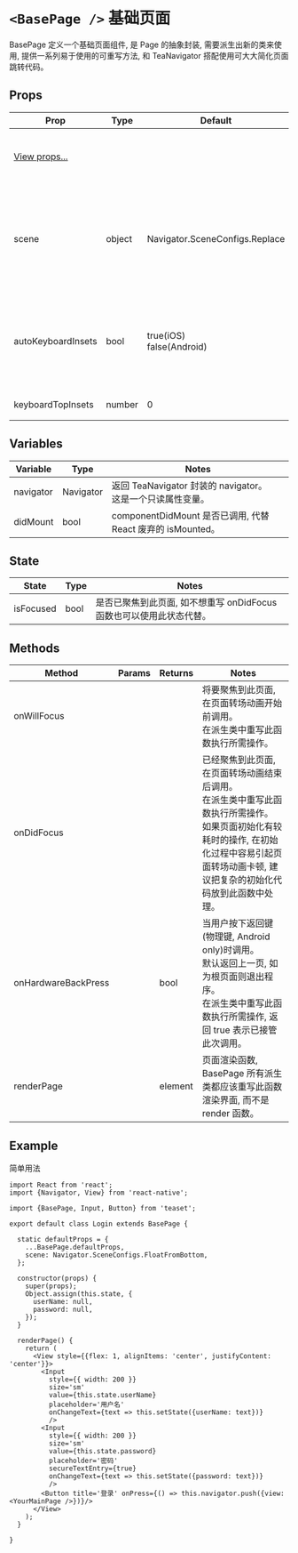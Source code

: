 # `<BasePage />` 基础页面
BasePage 定义一个基础页面组件, 是 Page 的抽象封装, 需要派生出新的类来使用, 提供一系列易于使用的可重写方法, 和 TeaNavigator 搭配使用可大大简化页面跳转代码。

## Props
| Prop | Type | Default | Note |
|---|---|---|---|
| [View props...](https://facebook.github.io/react-native/docs/view.html) |  |  | BasePage 组件继承 View 组件的全部属性。
| scene | object | Navigator.SceneConfigs.Replace | 默认转场效果, 与 TeaNavigator 搭配使用时, 如没在 route 中指定 scene 则自动取此属性使用。
| autoKeyboardInsets | bool | true(iOS)<br/>false(Android) | 在弹出键盘时是否自动插入键盘占用空间, 插入键盘占用空间的目的是避免页面内容被键盘遮挡。
| keyboardTopInsets | number | 0 | 键盘占用空间顶部偏移量。

## Variables
| Variable | Type | Notes |
|---|---|---|
| navigator | Navigator | 返回 TeaNavigator 封装的 navigator。<br/>这是一个只读属性变量。
| didMount | bool | componentDidMount 是否已调用, 代替 React 废弃的 isMounted。

## State
| State | Type | Notes |
|---|---|---|
| isFocused | bool | 是否已聚焦到此页面, 如不想重写 onDidFocus 函数也可以使用此状态代替。

## Methods
| Method | Params | Returns | Notes |
|---|---|---|---|
| onWillFocus |  |  | 将要聚焦到此页面, 在页面转场动画开始前调用。<br/>在派生类中重写此函数执行所需操作。
| onDidFocus |  |  | 已经聚焦到此页面, 在页面转场动画结束后调用。<br/>在派生类中重写此函数执行所需操作。<br/>如果页面初始化有较耗时的操作, 在初始化过程中容易引起页面转场动画卡顿, 建议把复杂的初始化代码放到此函数中处理。
| onHardwareBackPress |  | bool | 当用户按下返回键(物理键, Android only)时调用。<br/>默认返回上一页, 如为根页面则退出程序。<br/>在派生类中重写此函数执行所需操作, 返回 true 表示已接管此次调用。
| renderPage |  | element | 页面渲染函数, BasePage 所有派生类都应该重写此函数渲染界面, 而不是 render 函数。

## Example
简单用法
```
import React from 'react';
import {Navigator, View} from 'react-native';

import {BasePage, Input, Button} from 'teaset';

export default class Login extends BasePage {

  static defaultProps = {
    ...BasePage.defaultProps,
    scene: Navigator.SceneConfigs.FloatFromBottom,
  };

  constructor(props) {
    super(props);
    Object.assign(this.state, {
      userName: null,
      password: null,
    });
  }

  renderPage() {
    return (
      <View style={{flex: 1, alignItems: 'center', justifyContent: 'center'}}>
        <Input
          style={{ width: 200 }}
          size='sm'
          value={this.state.userName}
          placeholder='用户名'
          onChangeText={text => this.setState({userName: text})}
          />
        <Input
          style={{ width: 200 }}
          size='sm'
          value={this.state.password}
          placeholder='密码'
          secureTextEntry={true}
          onChangeText={text => this.setState({password: text})}
          />
        <Button title='登录' onPress={() => this.navigator.push({view: <YourMainPage />})}/>
      </View>
    );
  }

}
```
